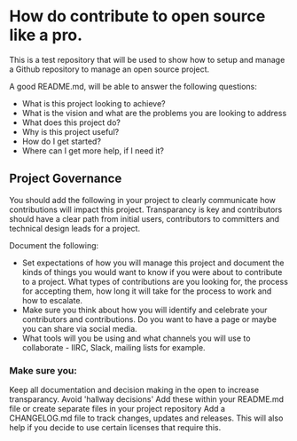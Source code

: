 # How do contribute to open source like a pro.

This is a test repository that will be used to show how to setup and manage a Github repository to manage an open source project.

A good README.md, will be able to answer the following questions:
* What is this project looking to achieve? 
* What is the vision and what are the problems you are looking to address
* What does this project do?
* Why is this project useful?
* How do I get started?
* Where can I get more help, if I need it?

## Project Governance

You should add the following in your project to clearly communicate how contributions will impact this project. Transparancy is key and contributors should have a clear path from initial users, contributors to committers and technical design leads for a project.

Document the following:

* Set expectations of how you will manage this project and document the kinds of things you would want to know if you were about to contribute to a project. What types of contributions are you looking for, the process for accepting them, how long it will take for the process to work and how to escalate.
* Make sure you think about how you will identify and celebrate your contributors and contributions. Do you want to have a page or maybe you can share via social media.
* What tools will you be using and what channels you will use to collaborate - IIRC, Slack, mailing lists for example.

### Make sure you:
Keep all documentation and decision making in the open to increase transparancy. Avoid 'hallway decisions'
Add these within your README.md file or create separate files in your project repository
Add a CHANGELOG.md file to track changes, updates and releases. This will also help if you decide to use certain licenses that require this.
